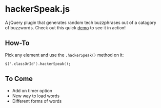 # hackerSpeak.js
A jQuery plugin that generates random tech buzzphrases out of a catagory of buzzwords. Check out this quick [demo](http://dmyoung1994.github.io/HackerSpeak/) to see it in action!
## How-To
Pick any element and use the `.hackerSpeak()` method on it:
```
$('.classOrId').hackerSpeak();
```
## To Come
- Add on timer option
- New way to load words
- Different forms of words
